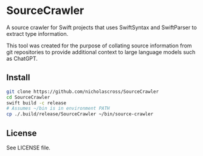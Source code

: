 # SourceCrawler

A source crawler for Swift projects that uses SwiftSyntax and SwiftParser to extract type information.

This tool was created for the purpose of collating source information from git repositories to provide additional context to large language models such as ChatGPT.

## Install

```sh
git clone https://github.com/nicholascross/SourceCrawler
cd SourceCrawler
swift build -c release
# Assumes ~/bin is in environment PATH
cp ./.build/release/SourceCrawler ~/bin/source-crawler
```

## License

See LICENSE file.

